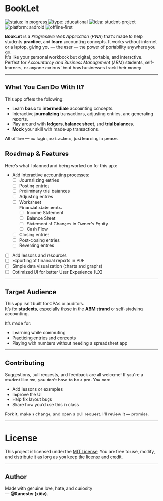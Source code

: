 # BookLet

![status: in progress](https://img.shields.io/badge/status-in--progress-yellow?style=flat-square)
![type: educational](https://img.shields.io/badge/type-educational-blue?style=flat-square)
![idea: student-project](https://img.shields.io/badge/idea-student--project-lightgrey?style=flat-square)
![platform: android](https://img.shields.io/badge/platform-android-green?style=flat-square)
![offline-first](https://img.shields.io/badge/offline-first-blueviolet?style=flat-square)

**BookLet** is a *Progressive Web Application* (*PWA*) that's made to help students **practice**, and **learn** accounting concepts.
It works without internet or a laptop, giving you — the user — the power of portability anywhere you go.  
It's like your personal workbook but digital, portable, and interactive.  
Perfect for *Accountancy and Business Management* (*ABM*) students, self-learners, or anyone curious 'bout how businesses track their money.  

---

## What You Can Do With It?
This app offers the following:

- Learn **basic** to **intermediate** accounting concepts.
- Interactive **journalizing** transactions, adjusting entries, and generating reports.
- Play around with **ledgers**, **balance sheet**, and **trial balances**.
- **Mock** your skill with made-up transactions.

All offline — no login, no trackers, just learning in peace.

## Roadmap & Features
Here's what I planned and being worked on for this app:

- Add interactive accounting processes:
  - [ ] Journalizing entries
  - [ ] Posting entries
  - [ ] Preliminary trial balances
  - [ ] Adjusting entries  
  - [ ] Worksheet  
  Financial statements:
    - [ ] Income Statement
    - [ ] Balance Sheet
    - [ ] Statement of Changes in Owner's Equity
    - [ ] Cash Flow
  - [ ] Closing entries
  - [ ] Post-closing entries
  - [ ] Reversing entries
- [ ] Add lessons and resources
- [ ] Exporting of financial reports in PDF
- [ ] Simple data visualization (charts and graphs)
- [ ] Optimized UI for better User Experience (UX)

---

## Target Audience
This app isn’t built for CPAs or auditors.  
It’s for **students**, especially those in the **ABM strand** or self-studying accounting.

It’s made for:

- Learning while commuting
- Practicing entries and concepts
- Playing with numbers without needing a spreadsheet app

---

## Contributing
Suggestions, pull requests, and feedback are all welcome!
If you're a student like me, you don't have to be a pro. You can:

- Add lessons or examples
- Improve the UI
- Help fix layout bugs
- Share how you’d use this in class

Fork it, make a change, and open a pull request. I'll review it — promise.

---

# License
This project is licensed under the [MIT License](LICENSE).
You are free to use, modify, and distribute it as long as you keep the license and credit.

---

## Author
Made with genuine love, hate, and curiosity  
— **@Kanester (xiöv)**.